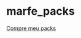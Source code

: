 # marfe_packs

<a href="https://marfepacks.github.io/marfe_packs" target="_blank">Compre meu packs</a>